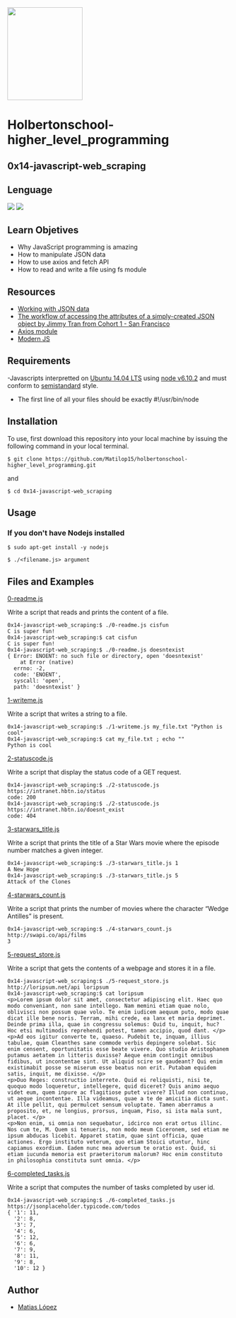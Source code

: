 <img src="https://blog.holbertonschool.com/wp-content/uploads/2020/04/unnamed-2.png" width="170" height="210">

# Holbertonschool-higher_level_programming

## 0x14-javascript-web_scraping

## Lenguage
<img src="https://img.icons8.com/color/100/000000/javascript--v1.png"/> <img src="https://img.icons8.com/color/100/000000/nodejs.png"/>

## Learn Objetives
- Why JavaScript programming is amazing
- How to manipulate JSON data
- How to use axios and fetch API
- How to read and write a file using fs module

## Resources
- [Working with JSON data](https://intranet.hbtn.io/rltoken/RmDpb2gJfPrMar05QdxYvw)
- [The workflow of accessing the attributes of a simply-created JSON object by Jimmy Tran from Cohort 1 - San Francisco](https://intranet.hbtn.io/rltoken/ibqGcS_YNbtWO8nPIlM2Ug)
- [Axios module](https://intranet.hbtn.io/rltoken/ZCxiaIcuRl3IlEL_VgGqoA)
- [Modern JS](https://intranet.hbtn.io/rltoken/Zf5LCjoTEuIXWWxoH_dGVQ)


## Requirements
-Javascripts interpretted on [Ubuntu 14.04 LTS](http://releases.ubuntu.com/14.04/) using [node v6.10.2](https://nodejs.org/en/blog/release/v6.10.2/) and must conform to [semistandard](https://github.com/Flet/semistandard) style.
- The first line of all your files should be exactly #!/usr/bin/node

## Installation

To use, first download  this repository into your local machine by issuing the following command in your local terminal. 
```
$ git clone https://github.com/Matilop15/holbertonschool-higher_level_programming.git
```
and 
```
$ cd 0x14-javascript-web_scraping
```

## Usage
### If you don't have Nodejs installed
```
$ sudo apt-get install -y nodejs
```

```
$ ./<filename.js> argument
```

## Files and Examples
[0-readme.js](0-readme.js)

Write a script that reads and prints the content of a file.
```
0x14-javascript-web_scraping:$ ./0-readme.js cisfun
C is super fun!
0x14-javascript-web_scraping:$ cat cisfun
C is super fun!
0x14-javascript-web_scraping:$ ./0-readme.js doesntexist
{ Error: ENOENT: no such file or directory, open 'doesntexist'
    at Error (native)
  errno: -2,
  code: 'ENOENT',
  syscall: 'open',
  path: 'doesntexist' }
```
[1-writeme.js](1-writeme.js)

Write a script that writes a string to a file.
```
0x14-javascript-web_scraping:$ ./1-writeme.js my_file.txt "Python is cool"
0x14-javascript-web_scraping:$ cat my_file.txt ; echo ""
Python is cool
```
[2-statuscode.js](2-statuscode.js)

Write a script that display the status code of a GET request.
```
0x14-javascript-web_scraping:$ ./2-statuscode.js https://intranet.hbtn.io/status
code: 200
0x14-javascript-web_scraping:$ ./2-statuscode.js https://intranet.hbtn.io/doesnt_exist
code: 404
```
[3-starwars_title.js](3-starwars_title.js)

Write a script that prints the title of a Star Wars movie where the episode number matches a given integer.
```
0x14-javascript-web_scraping:$ ./3-starwars_title.js 1
A New Hope
0x14-javascript-web_scraping:$ ./3-starwars_title.js 5
Attack of the Clones
```
[4-starwars_count.js](4-starwars_count.js)

Write a script that prints the number of movies where the character “Wedge Antilles” is present.
```
0x14-javascript-web_scraping:$ ./4-starwars_count.js http://swapi.co/api/films
3
```
[5-request_store.js](5-request_store.js)

Write a script that gets the contents of a webpage and stores it in a file.
```
0x14-javascript-web_scraping:$ ./5-request_store.js http://loripsum.net/api loripsum
0x14-javascript-web_scraping:$ cat loripsum
<p>Lorem ipsum dolor sit amet, consectetur adipiscing elit. Haec quo modo conveniant, non sane intellego. Nam memini etiam quae nolo, oblivisci non possum quae volo. Te enim iudicem aequum puto, modo quae dicat ille bene noris. Terram, mihi crede, ea lanx et maria deprimet. Deinde prima illa, quae in congressu solemus: Quid tu, inquit, huc? Hoc etsi multimodis reprehendi potest, tamen accipio, quod dant. </p>
<p>Ad eos igitur converte te, quaeso. Pudebit te, inquam, illius tabulae, quam Cleanthes sane commode verbis depingere solebat. Sic enim censent, oportunitatis esse beate vivere. Quo studio Aristophanem putamus aetatem in litteris duxisse? Aeque enim contingit omnibus fidibus, ut incontentae sint. Ut aliquid scire se gaudeant? Qui enim existimabit posse se miserum esse beatus non erit. Putabam equidem satis, inquit, me dixisse. </p>
<p>Duo Reges: constructio interrete. Quid ei reliquisti, nisi te, quoquo modo loqueretur, intellegere, quid diceret? Quis animo aequo videt eum, quem inpure ac flagitiose putet vivere? Illud non continuo, ut aeque incontentae. Illa videamus, quae a te de amicitia dicta sunt. At ille pellit, qui permulcet sensum voluptate. Tamen aberramus a proposito, et, ne longius, prorsus, inquam, Piso, si ista mala sunt, placet. </p>
<p>Non enim, si omnia non sequebatur, idcirco non erat ortus illinc. Nos cum te, M. Quem si tenueris, non modo meum Ciceronem, sed etiam me ipsum abducas licebit. Apparet statim, quae sint officia, quae actiones. Ergo instituto veterum, quo etiam Stoici utuntur, hinc capiamus exordium. Eadem nunc mea adversum te oratio est. Quid, si etiam iucunda memoria est praeteritorum malorum? Hoc enim constituto in philosophia constituta sunt omnia. </p>
```
[6-completed_tasks.js](6-completed_tasks.js)

Write a script that computes the number of tasks completed by user id.
```
0x14-javascript-web_scraping:$ ./6-completed_tasks.js https://jsonplaceholder.typicode.com/todos
{ '1': 11,
  '2': 8,
  '3': 7,
  '4': 6,
  '5': 12,
  '6': 6,
  '7': 9,
  '8': 11,
  '9': 8,
  '10': 12 }
```

## Author
- [Matias López](https://uy.linkedin.com/in/matias-l%C3%B3pez-777796194?trk=people-guest_people_search-card)
